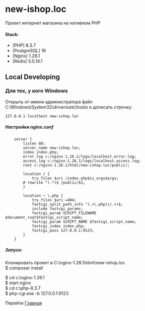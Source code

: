 # new-ishop.loc

Проект интернет магазина на нативном PHP

#### Stack:

- [PHP] 8.3.7
- [PostgreSQL] 16
- [Nginx] 1.26.1
- [Redis] 5.0.14.1

## Local Developing

### Для тех, у кого Windows  
  
Открыть от имени администратора файл C:\Windows\System32\drivers\etc\hosts и дописать строчку:  
```
127.0.0.1 localhost new-ishop.loc  
```

##### Настройки nginx.conf 
```
    server {
    	listen 80;
    	server_name new-ishop.loc;
    	index index.php;
    	error_log c:/nginx-1.26.1/logs/localhost.error.log;
    	access_log c:/nginx-1.26.1/logs/localhost.access.log;
    	root c:/nginx-1.26.1/html/new-ishop.loc/public/;

    	location / {
        	try_files $uri /index.php$is_args$args;
		# rewrite ^(.*)$ /public/$1;
		}

    	location ~ \.php {
        	try_files $uri =404;
        	fastcgi_split_path_info ^(.+\.php)(/.+)$;
        	include fastcgi_params;
        	fastcgi_param SCRIPT_FILENAME $document_root$fastcgi_script_name;
        	fastcgi_param SCRIPT_NAME $fastcgi_script_name;
        	fastcgi_index index.php;
        	fastcgi_pass 127.0.0.1:9123;
    	}    
    }  
```

##### Запуск:
Клонировать проект в C:\nginx-1.26.1\html\new-ishop.loc  
$ composer install  
  
$ cd c:\nginx-1.26.1  
$ start nginx  
$ cd c:\php-8.3.7  
$ php-cgi.exe -b 127.0.0.1:9123  
  
Перейти [Главная](http://new-ishop.loc/)
